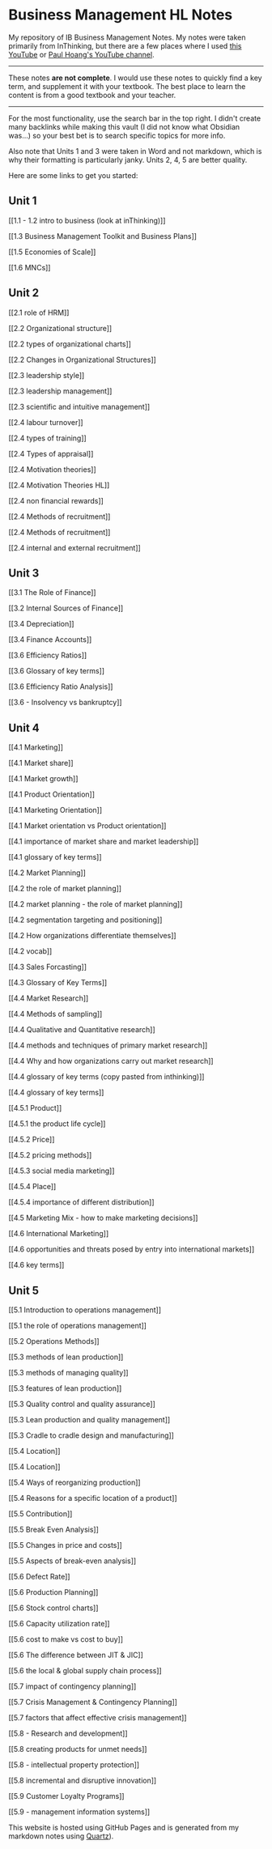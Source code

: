 # Business Management HL Notes
My repository of IB Business Management Notes. My notes were taken primarily from InThinking, but there are a few places where I used [this YouTube](https://www.youtube.com/@lewwinski) or [Paul Hoang's YouTube channel](https://www.youtube.com/@paulhoang88/videos). 

___
These notes **are not complete**. I would use these notes to quickly find a key term, and supplement it with your textbook. The best place to learn the content is from a good textbook and your teacher. 
___

For the most functionality, use the search bar in the top right. I didn't create many backlinks while making this vault (I did not know what Obsidian was...) so your best bet is to search specific topics for more info.

Also note that Units 1 and 3 were taken in Word and not markdown, which is why their formatting is particularly janky. Units 2, 4, 5 are better quality. 

Here are some links to get you started:

## Unit 1
[[1.1 - 1.2 intro to business (look at inThinking)]]

[[1.3 Business Management Toolkit and Business Plans]]

[[1.5 Economies of Scale]]

[[1.6 MNCs]]

## Unit 2
[[2.1 role of HRM]]

[[2.2 Organizational structure]]

[[2.2 types of organizational charts]]

[[2.2 Changes in Organizational Structures]]

[[2.3 leadership style]]

[[2.3 leadership management]]

[[2.3 scientific and intuitive management]]

[[2.4 labour turnover]]

[[2.4 types of training]]

[[2.4 Types of appraisal]]

[[2.4 Motivation theories]]

[[2.4 Motivation Theories HL]]

[[2.4 non financial rewards]]

[[2.4 Methods of recruitment]]

[[2.4 Methods of recruitment]]

[[2.4 internal and external recruitment]]

## Unit 3
[[3.1 The Role of Finance]] 

[[3.2 Internal Sources of Finance]]

[[3.4 Depreciation]]

[[3.4 Finance Accounts]]

[[3.6 Efficiency Ratios]]

[[3.6 Glossary of key terms]]

[[3.6 Efficiency Ratio Analysis]]

[[3.6 - Insolvency vs bankruptcy]]

## Unit 4
[[4.1 Marketing]]

[[4.1 Market share]]

[[4.1 Market growth]]

[[4.1 Product Orientation]]

[[4.1 Marketing Orientation]]

[[4.1 Market orientation vs Product orientation]]

[[4.1 importance of market share and market leadership]]

[[4.1 glossary of key terms]]

[[4.2 Market Planning]]

[[4.2 the role of market planning]]

[[4.2 market planning - the role of market planning]]

[[4.2 segmentation targeting and positioning]]

[[4.2 How organizations differentiate themselves]]

[[4.2 vocab]]

[[4.3 Sales Forcasting]]

[[4.3 Glossary of Key Terms]]

[[4.4 Market Research]]

[[4.4 Methods of sampling]]

[[4.4 Qualitative and Quantitative research]]

[[4.4 methods and techniques of primary market research]]

[[4.4 Why and how organizations carry out market research]]

[[4.4 glossary of key terms (copy pasted from inthinking)]]

[[4.4 glossary of key terms]]

[[4.5.1 Product]]

[[4.5.1 the product life cycle]]

[[4.5.2 Price]]

[[4.5.2 pricing methods]]

[[4.5.3 social media marketing]]

[[4.5.4 Place]]

[[4.5.4 importance of different distribution]]

[[4.5 Marketing Mix - how to make marketing decisions]]

[[4.6 International Marketing]]

[[4.6 opportunities and threats posed by entry into international markets]]

[[4.6 key terms]]

## Unit 5
[[5.1 Introduction to operations management]]

[[5.1 the role of operations management]]

[[5.2 Operations Methods]]

[[5.3 methods of lean production]]

[[5.3 methods of managing quality]]

[[5.3 features of lean production]]

[[5.3 Quality control and quality assurance]]

[[5.3 Lean production and quality management]]

[[5.3 Cradle to cradle design and manufacturing]]

[[5.4 Location]]

[[5.4 Location]]

[[5.4 Ways of reorganizing production]]

[[5.4 Reasons for a specific location of a product]]

[[5.5 Contribution]]

[[5.5 Break Even Analysis]]

[[5.5 Changes in price and costs]]

[[5.5 Aspects of break-even analysis]]

[[5.6 Defect Rate]]

[[5.6 Production Planning]]

[[5.6 Stock control charts]]

[[5.6 Capacity utilization rate]]

[[5.6 cost to make vs cost to buy]]

[[5.6 The difference between JIT & JIC]]

[[5.6 the local & global supply chain process]]

[[5.7 impact of contingency planning]]

[[5.7 Crisis Management & Contingency Planning]]

[[5.7 factors that affect effective crisis management]]

[[5.8 - Research and development]]

[[5.8 creating products for unmet needs]]

[[5.8 - intellectual property protection]]

[[5.8 incremental and disruptive innovation]]

[[5.9 Customer Loyalty Programs]]

[[5.9 - management information systems]]

This website is hosted using GitHub Pages and is generated from my markdown notes using [Quartz](https://quartz.jzhao.xyz/)).